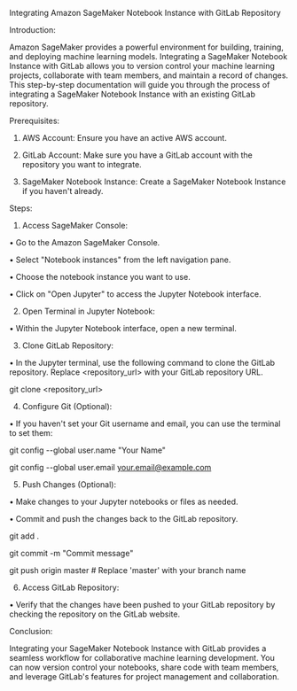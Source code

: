Integrating Amazon SageMaker Notebook Instance with GitLab Repository

Introduction:

Amazon SageMaker provides a powerful environment for building, training, and deploying machine learning models. Integrating a SageMaker Notebook Instance with GitLab allows you to version control your machine learning projects, collaborate with team members, and maintain a record of changes. This step-by-step documentation will guide you through the process of integrating a SageMaker Notebook Instance with an existing GitLab repository.

Prerequisites:

1.	AWS Account: Ensure you have an active AWS account.

2.	GitLab Account: Make sure you have a GitLab account with the repository you want to integrate.

3.	SageMaker Notebook Instance: Create a SageMaker Notebook Instance if you haven't already.

Steps:

1. Access SageMaker Console:

•	Go to the Amazon SageMaker Console.

•	Select "Notebook instances" from the left navigation pane.

•	Choose the notebook instance you want to use.

•	Click on "Open Jupyter" to access the Jupyter Notebook interface.

2. Open Terminal in Jupyter Notebook:

•	Within the Jupyter Notebook interface, open a new terminal.

3. Clone GitLab Repository:

•	In the Jupyter terminal, use the following command to clone the GitLab repository. Replace <repository_url> with your GitLab repository URL.



git clone <repository_url>

4. Configure Git (Optional):

•	If you haven't set your Git username and email, you can use the terminal to set them:

git config --global user.name "Your Name"

git config --global user.email your.email@example.com



5. Push Changes (Optional):

•	Make changes to your Jupyter notebooks or files as needed.

•	Commit and push the changes back to the GitLab repository.



git add .

git commit -m "Commit message"

git push origin master  # Replace 'master' with your branch name



6. Access GitLab Repository:

•	Verify that the changes have been pushed to your GitLab repository by checking the repository on the GitLab website.

Conclusion:

Integrating your SageMaker Notebook Instance with GitLab provides a seamless workflow for collaborative machine learning development. You can now version control your notebooks, share code with team members, and leverage GitLab's features for project management and collaboration.



